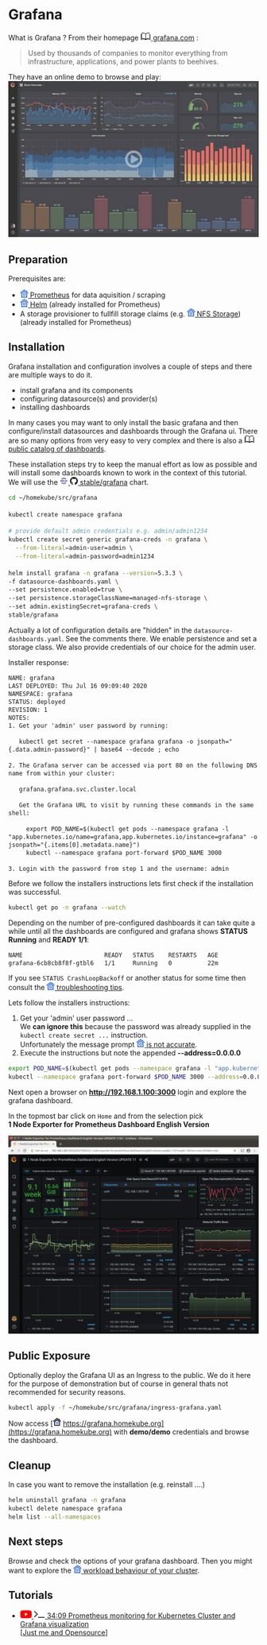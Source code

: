 # Grafana

What is Grafana ? From their homepage 
[![](images/ico/book_16.png) grafana.com](https://grafana.com) :  

> Used by thousands of companies to monitor everything from infrastructure, applications, and power plants to beehives.

They have an online demo to browse and play:
[![](images/3rd-party/grafana-play.png)](https://play.grafana.com)

## Preparation

Prerequisites are: 
- [![](images/ico/color/homekube_16.png) Prometheus](prometheus.md) for data aquisition / scraping
- [![](images/ico/color/homekube_16.png) Helm](helm.md) (already installed for Prometheus)
- A storage provisioner to fullfill storage claims (e.g. 
[![](images/ico/color/homekube_16.png) NFS Storage](nfs.md)) (already installed for Prometheus)

## Installation

Grafana installation and configuration involves a couple of steps and there are multiple ways to do it.

- install grafana and its components
- configuring datasource(s) and provider(s)
- installing dashboards

In many cases you may want to only install the basic grafana and then configure/install datasources and dashboards
through the Grafana ui. There are so many options from very easy to very complex and there is also a 
[![](images/ico/book_16.png) public catalog of dashboards](https://grafana.com/grafana/dashboards).

These installation steps try to keep the manual effort as low as possible and 
will install some dashboards known to work in the context of this tutorial. We will use the
[![](images/ico/color/helm_16.png) ![](images/ico/github_16.png) stable/grafana](https://github.com/helm/charts/tree/master/stable/grafana)
chart.

```bash
cd ~/homekube/src/grafana

kubectl create namespace grafana

# provide default admin credentials e.g. admin/admin1234
kubectl create secret generic grafana-creds -n grafana \
  --from-literal=admin-user=admin \
  --from-literal=admin-password=admin1234

helm install grafana -n grafana --version=5.3.3 \
-f datasource-dashboards.yaml \
--set persistence.enabled=true \
--set persistence.storageClassName=managed-nfs-storage \
--set admin.existingSecret=grafana-creds \
stable/grafana
```

Actually a lot of configuration details are "hidden" in the `datasource-dashboards.yaml`. See the comments there.
We enable persistence and set a storage class. We also provide credentials of our choice for the admin user. 

Installer response:

```text
NAME: grafana
LAST DEPLOYED: Thu Jul 16 09:09:40 2020
NAMESPACE: grafana
STATUS: deployed
REVISION: 1
NOTES:
1. Get your 'admin' user password by running:

   kubectl get secret --namespace grafana grafana -o jsonpath="{.data.admin-password}" | base64 --decode ; echo

2. The Grafana server can be accessed via port 80 on the following DNS name from within your cluster:

   grafana.grafana.svc.cluster.local

   Get the Grafana URL to visit by running these commands in the same shell:

     export POD_NAME=$(kubectl get pods --namespace grafana -l "app.kubernetes.io/name=grafana,app.kubernetes.io/instance=grafana" -o jsonpath="{.items[0].metadata.name}")
     kubectl --namespace grafana port-forward $POD_NAME 3000

3. Login with the password from step 1 and the username: admin
```

Before we follow the installers instructions lets first check if the installation was successful.
```bash
kubectl get po -n grafana --watch
```
Depending on the number of pre-configured dashboards it can take quite a while 
until all the dashboards are configured and grafana shows **STATUS Running** and **READY 1/1**:
 
```text
NAME                       READY   STATUS    RESTARTS   AGE
grafana-6cb8cb8f8f-gtbl6   1/1     Running   0          22m
```
If you see `STATUS CrashLoopBackoff` or another status for some time then consult the
[![](images/ico/color/homekube_16.png) troubleshooting tips](grafana-notes.md#troubleshooting).

Lets follow the installers instructions:
1) Get your 'admin' user password ...  
We **can ignore this** because the password was already supplied in the `kubectl create secret ...` instruction.  
Unfortunately the message prompt 
[![](images/ico/color/homekube_16.png) is not accurate](grafana-notes.md#installation-response-message).
2) Execute the instructions but note the appended **--address=0.0.0.0**   
```bash
export POD_NAME=$(kubectl get pods --namespace grafana -l "app.kubernetes.io/name=grafana,app.kubernetes.io/instance=grafana" -o jsonpath="{.items[0].metadata.name}")
kubectl --namespace grafana port-forward $POD_NAME 3000 --address=0.0.0.0
```  
Next open a browser on **http://192.168.1.100:3000** login and explore the grafana dashboard.

In the topmost bar click on `Home` and from the selection pick  
**1 Node Exporter for Prometheus Dashboard English Version**

![](images/grafana-node-exporter.png)

## Public Exposure

Optionally deploy the Grafana UI as an Ingress to the public. We do it here for the purpose of demonstration but of course 
in general thats not recommended for security reasons.

```bash
kubectl apply -f ~/homekube/src/grafana/ingress-grafana.yaml
```

Now access 
[![](images/ico/color/homekube_link_16.png) https://grafana.homekube.org](https://grafana.homekube.org)
with **demo/demo** credentials and browse the dashboard.

## Cleanup

In case you want to remove the installation (e.g. reinstall ....)

```bash
helm uninstall grafana -n grafana
kubectl delete namespace grafana
helm list --all-namespaces
```

## Next steps

Browse and check the options of your grafana dashboard. Then you might want to explore the 
[![](images/ico/color/homekube_16.png) workload behaviour of your cluster](workload-testing.md).

## Tutorials

 - [![](images/ico/color/youtube_16.png) ![](images/ico/terminal_16.png) 34:09 Prometheus monitoring for Kubernetes Cluster and Grafana visualization](https://www.youtube.com/watch?v=CmPdyvgmw-A)  
 [[Just me and Opensource](https://www.youtube.com/channel/UC6VkhPuCCwR_kG0GExjoozg)] 
